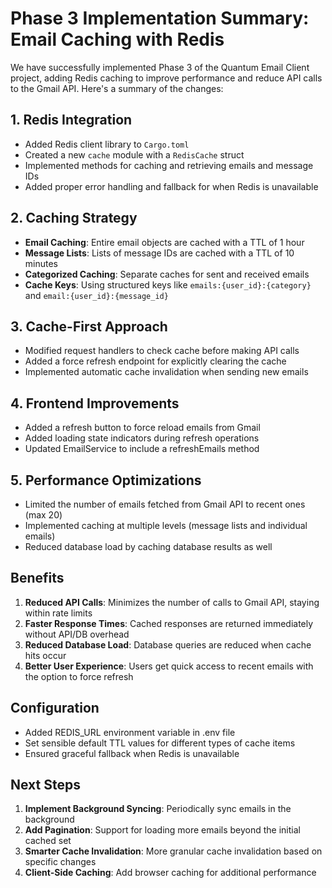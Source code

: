 # Phase 3 Implementation Summary: Email Caching with Redis

We have successfully implemented Phase 3 of the Quantum Email Client project, adding Redis caching to improve performance and reduce API calls to the Gmail API. Here's a summary of the changes:

## 1. Redis Integration

- Added Redis client library to `Cargo.toml`
- Created a new `cache` module with a `RedisCache` struct
- Implemented methods for caching and retrieving emails and message IDs
- Added proper error handling and fallback for when Redis is unavailable

## 2. Caching Strategy

- **Email Caching**: Entire email objects are cached with a TTL of 1 hour
- **Message Lists**: Lists of message IDs are cached with a TTL of 10 minutes
- **Categorized Caching**: Separate caches for sent and received emails
- **Cache Keys**: Using structured keys like `emails:{user_id}:{category}` and `email:{user_id}:{message_id}`

## 3. Cache-First Approach

- Modified request handlers to check cache before making API calls
- Added a force refresh endpoint for explicitly clearing the cache
- Implemented automatic cache invalidation when sending new emails

## 4. Frontend Improvements

- Added a refresh button to force reload emails from Gmail
- Added loading state indicators during refresh operations
- Updated EmailService to include a refreshEmails method

## 5. Performance Optimizations

- Limited the number of emails fetched from Gmail API to recent ones (max 20)
- Implemented caching at multiple levels (message lists and individual emails)
- Reduced database load by caching database results as well

## Benefits

1. **Reduced API Calls**: Minimizes the number of calls to Gmail API, staying within rate limits
2. **Faster Response Times**: Cached responses are returned immediately without API/DB overhead
3. **Reduced Database Load**: Database queries are reduced when cache hits occur
4. **Better User Experience**: Users get quick access to recent emails with the option to force refresh

## Configuration

- Added REDIS_URL environment variable in .env file
- Set sensible default TTL values for different types of cache items
- Ensured graceful fallback when Redis is unavailable

## Next Steps

1. **Implement Background Syncing**: Periodically sync emails in the background
2. **Add Pagination**: Support for loading more emails beyond the initial cached set
3. **Smarter Cache Invalidation**: More granular cache invalidation based on specific changes
4. **Client-Side Caching**: Add browser caching for additional performance
